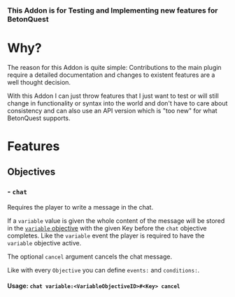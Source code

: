 ### This Addon is for Testing and Implementing new features for BetonQuest

# Why?

The reason for this Addon is quite simple:
Contributions to the main plugin require a detailed documentation
and changes to existent features are a well thought decision.

With this Addon I can just throw features that I just want to test
or will still change in functionality or syntax into the world and
don't have to care about consistency and can also use an API version
which is "too new" for what BetonQuest supports.

# Features

## Objectives

### - `chat`

Requires the player to write a message in the chat.

If a `variable` value is given the whole content of the message will be stored in the
[`variable` objective](https://betonquest.org/DEV/Documentation/Scripting/Building-Blocks/Objectives-List/#variable-variable)
with the given Key before the `chat` objective completes.
Like the `variable` event the player is required to have the `variable` objective active.

The optional `cancel` argument cancels the chat message.

Like with every `Objective` you can define `events:` and `conditions:`.

#### Usage: `chat variable:<VariableObjectiveID>#<Key> cancel`

